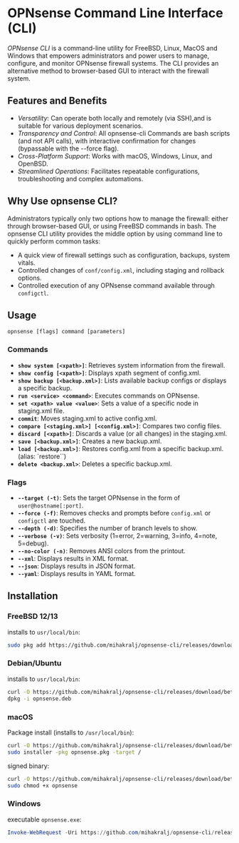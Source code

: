 # OPNsense Command Line Interface (CLI)

*OPNsense CLI* is a command-line utility for FreeBSD, Linux, MacOS and Windows that empowers administrators and power users to manage, configure, and monitor OPNsense firewall systems. The CLI provides an alternative method to browser-based GUI to interact with the firewall system.

## Features and Benefits
- *Versatility*: Can operate both locally and remotely (via SSH),and is suitable for various deployment scenarios.
- *Transparency and Control*: All opnsense-cli Commands are bash scripts (and not API calls), with interactive confirmation for changes (bypassable with the --force flag).
- *Cross-Platform Support*: Works with macOS, Windows, Linux, and OpenBSD.
- *Streamlined Operations*: Facilitates repeatable configurations, troubleshooting and complex automations.

## Why Use opnsense CLI?

Administrators  typically only two options how to manage the firewall: either through browser-based GUI, or using FreeBSD commands in bash. The opnsense CLI utility provides the middle option by using command line to quickly perform common tasks:

- A quick view of firewall settings such as configuration, backups, system vitals.
- Controlled changes of `conf/config.xml`, including staging and rollback options.
- Controlled execution of any OPNsense command available through `configctl`.

## Usage

`opnsense [flags] command [parameters]`

### Commands

- **`show system [<xpath>]`**: Retrieves system information from the firewall.
- **`show config [<xpath>]`**: Displays xpath segment of config.xml.
- **`show backup [<backup.xml>]`**: Lists available backup configs or displays a specific backup.
- **`run <service> <command>`**: Executes commands on OPNsense.
- **`set <xpath> value <value>`**: Sets a value of a specific node in staging.xml file.
- **`commit`**: Moves staging.xml to active config.xml.
- **`compare [<staging.xml>] [<config.xml>]`**: Compares two config files.
- **`discard [<xpath>]`**: Discards a value (or all changes) in the staging.xml.
- **`save [<backup.xml>]`**: Creates a new backup.xml.
- **`load [<backup.xml>]`**: Restores config.xml from a specific backup.xml. (alias: `restore``)
- **`delete <backup.xml>`**: Deletes a specific backup.xml.

### Flags

- **`--target (-t)`**: Sets the target OPNsense in the form of `user@hostname[:port]`.
- **`--force (-f)`**: Removes checks and prompts before `config.xml` or `configctl` are touched.
- **`--depth (-d)`**: Specifies the number of branch levels to show.
- **`--verbose (-v)`**: Sets verbosity (1=error, 2=warning, 3=info, 4=note, 5=debug).
- **`--no-color (-n)`**: Removes ANSI colors from the printout.
- **`--xml`**: Displays results in XML format.
- **`--json`**: Displays results in JSON format.
- **`--yaml`**: Displays results in YAML format.

## Installation

### FreeBSD 12/13

installs to `usr/local/bin`:
```bash
sudo pkg add https://github.com/mihakralj/opnsense-cli/releases/download/beta/opnsense.txz
```
### Debian/Ubuntu

installs to `usr/local/bin`:
```bash
curl -O https://github.com/mihakralj/opnsense-cli/releases/download/beta/opnsense.deb
dpkg -i opnsense.deb
```

### macOS
Package install (installs to `/usr/local/bin`):
```bash
curl -O https://github.com/mihakralj/opnsense-cli/releases/download/beta/opnsense.pkg
sudo installer -pkg opnsense.pkg -target /
```

signed binary:
```bash
curl -O https://github.com/mihakralj/opnsense-cli/releases/download/beta/opnsense -O opnsense
sudo chmod +x opnsense
```

### Windows
 executable `opnsense.exe`:
```powershell
Invoke-WebRequest -Uri https://github.com/mihakralj/opnsense-cli/releases/download/beta/opnsense.exe -OutFile opnsense.exe
```